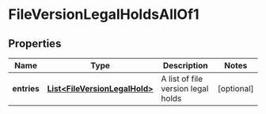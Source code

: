

# FileVersionLegalHoldsAllOf1


## Properties

| Name | Type | Description | Notes |
|------------ | ------------- | ------------- | -------------|
|**entries** | [**List&lt;FileVersionLegalHold&gt;**](FileVersionLegalHold.md) | A list of file version legal holds |  [optional] |



